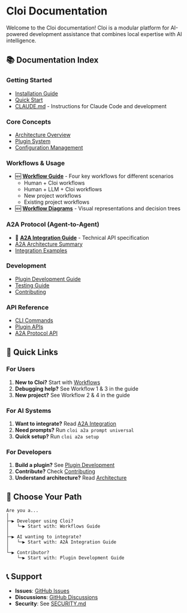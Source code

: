# Cloi Documentation

Welcome to the Cloi documentation! Cloi is a modular platform for AI-powered development assistance that combines local expertise with AI intelligence.

## 📚 Documentation Index

### Getting Started
- [Installation Guide](../README.md#installation)
- [Quick Start](../README.md#quick-start)
- [CLAUDE.md](../CLAUDE.md) - Instructions for Claude Code and development

### Core Concepts
- [Architecture Overview](../ARCHITECTURE.md)
- [Plugin System](./PLUGIN_DEVELOPMENT.md)
- [Configuration Management](./CONFIGURATION.md)

### Workflows & Usage
- 🆕 **[Workflow Guide](./WORKFLOWS.md)** - Four key workflows for different scenarios
  - Human + Cloi workflows
  - Human + LLM + Cloi workflows
  - New project workflows
  - Existing project workflows
- 🆕 **[Workflow Diagrams](./WORKFLOW_DIAGRAMS.md)** - Visual representations and decision trees

### A2A Protocol (Agent-to-Agent)
- 🤖 **[A2A Integration Guide](./A2A_INTEGRATION.md)** - Technical API specification
- [A2A Architecture Summary](../A2A_ARCHITECTURE_SUMMARY.md)
- [Integration Examples](../src/protocols/a2a/integration.md)

### Development
- [Plugin Development Guide](./PLUGIN_DEVELOPMENT.md)
- [Testing Guide](./TESTING.md)
- [Contributing](../CONTRIBUTING.md)

### API Reference
- [CLI Commands](./CLI_REFERENCE.md)
- [Plugin APIs](./PLUGIN_API.md)
- [A2A Protocol API](./A2A_INTEGRATION.md)

## 🚀 Quick Links

### For Users
1. **New to Cloi?** Start with [Workflows](./WORKFLOWS.md)
2. **Debugging help?** See Workflow 1 & 3 in the guide
3. **New project?** See Workflow 2 & 4 in the guide

### For AI Systems
1. **Want to integrate?** Read [A2A Integration](./A2A_INTEGRATION.md)
2. **Need prompts?** Run `cloi a2a prompt universal`
3. **Quick setup?** Run `cloi a2a setup`

### For Developers
1. **Build a plugin?** See [Plugin Development](./PLUGIN_DEVELOPMENT.md)
2. **Contribute?** Check [Contributing](../CONTRIBUTING.md)
3. **Understand architecture?** Read [Architecture](../ARCHITECTURE.md)

## 🎯 Choose Your Path

```
Are you a...
│
├─▶ Developer using Cloi?
│   └─▶ Start with: Workflows Guide
│
├─▶ AI wanting to integrate?
│   └─▶ Start with: A2A Integration Guide
│
└─▶ Contributor?
    └─▶ Start with: Plugin Development Guide
```

## 📞 Support

- **Issues**: [GitHub Issues](https://github.com/tosin2013/cloi/issues)
- **Discussions**: [GitHub Discussions](https://github.com/tosin2013/cloi/discussions)
- **Security**: See [SECURITY.md](../SECURITY.md)